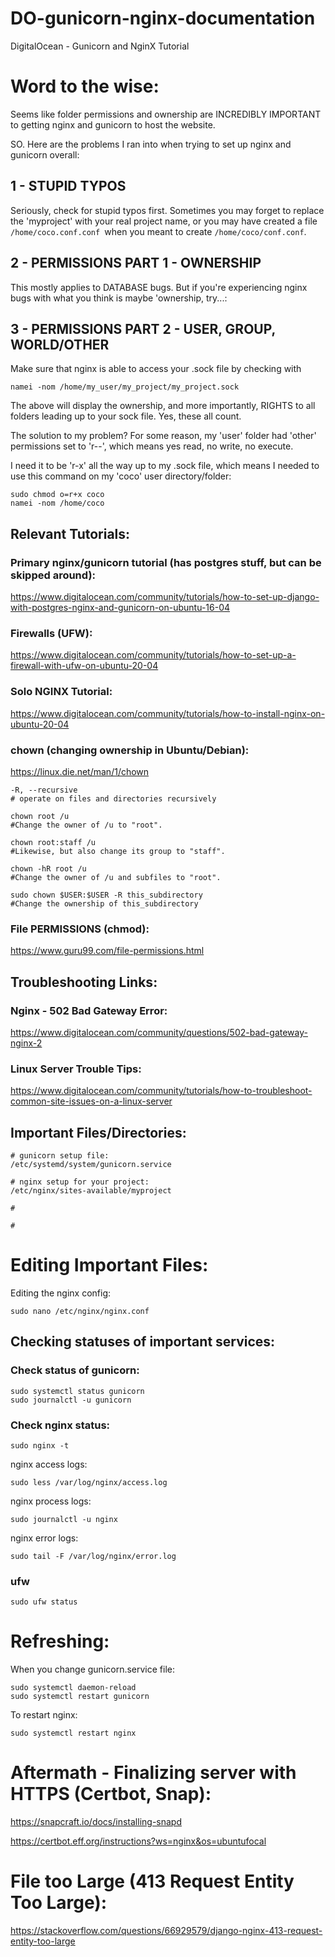 # DO-gunicorn-nginx-documentation
DigitalOcean - Gunicorn and NginX Tutorial

# Word to the wise:

Seems like folder permissions and ownership are INCREDIBLY IMPORTANT to getting nginx and gunicorn to host the website. 

SO. Here are the problems I ran into when trying to set up nginx and gunicorn overall:

## 1 - STUPID TYPOS
Seriously, check for stupid typos first. Sometimes you may forget to replace the 'myproject' with your real project name, or you may have created a file ```/home/coco.conf.conf ```when you meant to create ```/home/coco/conf.conf```.

## 2 - PERMISSIONS PART 1 - OWNERSHIP
This mostly applies to DATABASE bugs. But if you're experiencing nginx bugs with what you think is maybe 'ownership, try...:

## 3 - PERMISSIONS PART 2 - USER, GROUP, WORLD/OTHER
Make sure that nginx is able to access your .sock file by checking with
```
namei -nom /home/my_user/my_project/my_project.sock
```
The above will display the ownership, and more importantly, RIGHTS to all folders leading up to your sock file. Yes, these all count.

The solution to my problem? For some reason, my 'user' folder had 'other' permissions set to 'r--', which means yes read, no write, no execute.

I need it to be 'r-x' all the way up to my .sock file, which means I needed to use this command on my 'coco' user directory/folder:
```
sudo chmod o=r+x coco
namei -nom /home/coco 
```

## Relevant Tutorials:

### Primary nginx/gunicorn tutorial (has postgres stuff, but can be skipped around):
https://www.digitalocean.com/community/tutorials/how-to-set-up-django-with-postgres-nginx-and-gunicorn-on-ubuntu-16-04

### Firewalls (UFW):
https://www.digitalocean.com/community/tutorials/how-to-set-up-a-firewall-with-ufw-on-ubuntu-20-04

### Solo NGINX Tutorial:
https://www.digitalocean.com/community/tutorials/how-to-install-nginx-on-ubuntu-20-04

### chown (changing ownership in Ubuntu/Debian):
https://linux.die.net/man/1/chown

```
-R, --recursive
# operate on files and directories recursively

chown root /u
#Change the owner of /u to "root".

chown root:staff /u
#Likewise, but also change its group to "staff".

chown -hR root /u
#Change the owner of /u and subfiles to "root".

sudo chown $USER:$USER -R this_subdirectory
#Change the ownership of this_subdirectory

```

### File PERMISSIONS (chmod):
https://www.guru99.com/file-permissions.html


## Troubleshooting Links:

### Nginx - 502 Bad Gateway Error:
https://www.digitalocean.com/community/questions/502-bad-gateway-nginx-2

### Linux Server Trouble Tips:
https://www.digitalocean.com/community/tutorials/how-to-troubleshoot-common-site-issues-on-a-linux-server

## Important Files/Directories:

```
# gunicorn setup file:
/etc/systemd/system/gunicorn.service

# nginx setup for your project:
/etc/nginx/sites-available/myproject

#

#
```

# Editing Important Files:

Editing the nginx config:
```
sudo nano /etc/nginx/nginx.conf
```

## Checking statuses of important services:


### Check status of gunicorn:
```
sudo systemctl status gunicorn
sudo journalctl -u gunicorn
```

### Check nginx status:
```
sudo nginx -t
```

nginx access logs:
```
sudo less /var/log/nginx/access.log
```

nginx process logs:
```
sudo journalctl -u nginx
```

nginx error logs:
```
sudo tail -F /var/log/nginx/error.log
```

### ufw

```
sudo ufw status
```


# Refreshing:

When you change gunicorn.service file:
```
sudo systemctl daemon-reload
sudo systemctl restart gunicorn
```

To restart nginx:
```
sudo systemctl restart nginx
```


# Aftermath - Finalizing server with HTTPS (Certbot, Snap):

https://snapcraft.io/docs/installing-snapd

https://certbot.eff.org/instructions?ws=nginx&os=ubuntufocal

# File too Large (413 Request Entity Too Large):

https://stackoverflow.com/questions/66929579/django-nginx-413-request-entity-too-large



